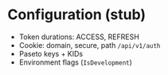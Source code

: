 # Configuration (stub)

- Token durations: ACCESS, REFRESH
- Cookie: domain, secure, path `/api/v1/auth`
- Paseto keys + KIDs
- Environment flags (`IsDevelopment`)
